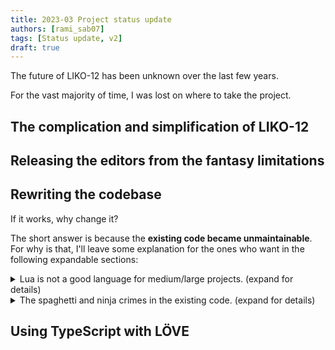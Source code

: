 ```yaml
---
title: 2023-03 Project status update
authors: [rami_sab07]
tags: [Status update, v2]
draft: true
---
```


<!-- TODO: Write a preface. -->

The future of LIKO-12 has been unknown over the last few years.

For the vast majority of time, I was lost on where to take the project.

## The complication and simplification of LIKO-12

## Releasing the editors from the fantasy limitations

## Rewriting the codebase

If it works, why change it?

The short answer is because the **existing code became unmaintainable**.
For why is that, I'll leave some explanation for the ones who want in the following expandable sections:

<details>

<summary>Lua is not a good language for medium/large projects. (expand for details)</summary>

Lua is known to be a simple programming language that's easy to embed in any C/C++ projects
and commonly used to provide some extensibility support (like modding a game).
It does have a simple syntax and easy to learn.

But I believe that it's not designed for writing full projects in it.
Blaming it's weakly-typed nature and it's lack of batteries (common supporting libraries).

###### • The weakly-typed nature

It allows a codebase to go chaotic when changes are made
because there are no types enforced on the data structures being passed around
nor for the parameters of functions.

And thus when changes are made to the non-written design of the functions and structures change,
the programmer has to search the codebase for where those structures and functions are used and update them.
That makes it so easy to leave something behind un-updated.

It's even worse that with the types constraints lifted,
lots of [ninja crimes](https://javascript.info/ninja-code) can be made.
And that's something I've done much in the existing code.

###### • The lack of batteries

Lua comes with a minimal standard library so that is stays under 10mb in size.
But that comes at a price, it leaves the programmer prone to lots of re-inventing the wheel.

Even though community made batteries can be exist. They're likely to be left unmaintained.
And if it's a native library then there's a good chance it won't be so portable.

In the current state of Lua library there's a good chance that the library you want is a native one that doesn't support Windows.
That's a big no for LIKO-12.

###### • The lack of intelligent IDE support

Another product of the weakly-typed nature is that IDEs can't provide smart auto-completion.
Nor detect the errors as the code is being written.

After getting used to some of the well supported Languages during the years,
writing without the help of the IDE became like having a punishment.

</details>

<details>
<summary>The spaghetti and ninja crimes in the existing code. (expand for details)</summary>

<!-- TODO: Expand this section with some explanation -->

</details>


## Using TypeScript with LÖVE


